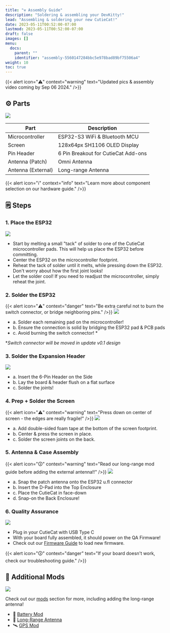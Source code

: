 ```yaml
---
title: "⚒️ Assembly Guide"
description: "Soldering & assembling your DevKitty!"
lead: "Assembling & soldering your new CutieCat!"
date: 2023-05-11T00:52:00-07:00
lastmod: 2023-05-11T00:52:00-07:00
draft: false
images: []
menu:
  docs:
    parent: ""
    identifier: "assembly-5560147284bbc5e978bad89bf75506a4"
weight: 10
toc: true
---
```

{{< alert icon="⚠️" context="warning" text="Updated pics & assembly video coming by Sep 06 2024." />}}

<!-- #update# -->

## ⚙ Parts
![](/images/CutieCat/v0_CutieCat-Parts.png)

<!-- ![](/images/CutieCat/v0_CutieCat-Package.png) -->

| Part | Description |
|---|---|
|Microcontroller|ESP32-S3 WiFi & Bluetooth MCU|
|Screen|128x64px SH1106 OLED Display|
|Pin Header|6 Pin Breakout for CutieCat Add-ons|
|Antenna (Patch)|Omni Antenna|
|Antenna (External)|Long-range Antenna|

{{< alert icon="ℹ️" context="info" text="Learn more about component selection on our hardware guide." />}}

<!-- ## ℹ️ Soldering Quick Tips
For more tips, check out our soldering guide. -->

## 🗒 Steps

### 1. Place the ESP32
![](/images/update.JPG)
- Start by melting a small "tack" of solder to one of the CutieCat microcontroller pads.  This will help us place the ESP32 before committing.
- Center the ESP32 on the microcontroller footprint.  
- Reheat the tack of solder until it melts, while pressing down the ESP32.  Don't worry about how the first joint looks!
- Let the solder cool!  If you need to readjust the microcontroller, simply reheat the joint.

### 2. Solder the ESP32
{{< alert icon="⚠️" context="danger" text="Be extra careful not to burn the switch connector, or bridge neighboring pins." />}}
![](/images/update.JPG)

- a. Solder each remaining pad on the microcontroller!
- b. Ensure the connection is solid by bridging the ESP32 pad & PCB pads
- c. Avoid burning the switch connector! *

**Switch connector will be moved in update v0.1 design*

### 3. Solder the Expansion Header
![](/images/update.JPG)

- a. Insert the 6-Pin Header on the Side
- b. Lay the board & header flush on a flat surface
- c. Solder the joints!


### 4. Prep + Solder the Screen
{{< alert icon="⚠️" context="warning" text="Press down on center of screen - the edges are really fragile!" />}}
![](/images/update.JPG)

- a. Add double-sided foam tape at the bottom of the screen footprint.
- b. Center & press the screen in place.
- c. Solder the screen joints on the back.
<!-- note: correct screen askew -->

### 5. Antenna & Case Assembly
{{< alert icon="🛈" context="warning" text="Read our long-range mod guide before adding the external antenna!!" />}}
![](/images/update.JPG)
 
- a. Snap the patch antenna onto the ESP32 u.fl connector
- b. Insert the D-Pad into the Top Enclosure
- c. Place the CutieCat in face-down
- d. Snap-on the Back Enclosure!

### 6. Quality Assurance
![](/images/update.JPG)

- Plug in your CutieCat with USB Type C
- With your board fully assembled, it should power on the QA Firmware!
- Check out our [Firmware Guide]() to load new firmware.

{{< alert icon="🛈" context="danger" text="If your board doesn't work, check our troubleshooting guide." />}}

## 🔧 Additional Mods
![](/images/update.JPG)

Check out our [mods]() section for more, including adding the long-range antenna!

<!-- #update# -->
- 🔋 [Battery Mod]()
- 📡 [Long-Range Antenna]()
- 🛰 [GPS Mod]()